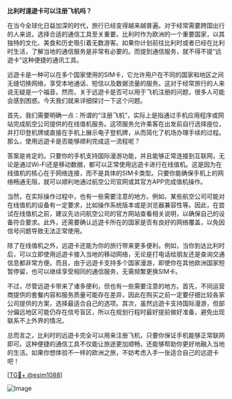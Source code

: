 **比利时遠遊卡可以注册飞机吗？**

在当今全球化日益加深的时代，旅行已经变得越来越普遍。对于经常需要跨国出行的人来说，选择合适的通信工具至关重要。比利时作为欧洲的一个重要国家，以其独特的文化、美食和历史吸引着无数游客。如果你计划前往比利时或者已经在比利时生活，了解当地的通信服务是非常有必要的。而提到通信服务，就不得不提“远遊卡”这种便捷的通讯工具。

远遊卡是一种可以在多个国家使用的SIM卡，它允许用户在不同的国家和地区之间无缝切换网络，享受本地通话、短信以及数据流量的服务。这对于经常旅行的人来说无疑是一个福音。然而，关于远遊卡是否可以用于飞机注册的问题，很多人可能会感到困惑。今天我们就来详细探讨一下这个问题。

首先，我们需要明确一点：所谓的“注册飞机”，实际上是指通过手机应用程序或网站完成航空公司提供的在线值机服务。这项服务允许乘客在出发前自行选择座位，并打印登机牌或直接在手机上展示电子登机牌，从而简化了机场办理手续的过程。那么，使用远遊卡是否能够顺利完成这一流程呢？

答案是肯定的。只要你的手机支持国际漫游功能，并且能够正常连接到互联网，无论是通过Wi-Fi还是移动数据，都可以正常使用远遊卡进行在线值机。这是因为在线值机的核心在于网络连接，而不是具体的SIM卡类型。只要你能确保手机上的网络畅通无阻，就可以顺利地通过航空公司官网或其官方APP完成值机操作。

当然，在实际操作过程中，也有一些需要注意的地方。例如，某些航空公司可能对在线值机的设备有一定要求，比如操作系统版本或是浏览器兼容性等。因此，在尝试在线值机之前，建议先访问航空公司的官方网站查看相关说明，以确保自己的设备符合要求。此外，还需要确认远遊卡所在的国家是否有良好的网络覆盖，以免因信号问题导致无法正常使用。

除了在线值机之外，远遊卡还能为你的旅行带来更多便利。例如，当你到达比利时后，可以立即使用远遊卡接入当地的移动网络，无论是打电话给朋友还是查询交通信息都非常方便。而且，由于远遊卡支持多个国家漫游，即使你在其他欧洲国家短暂停留，也可以继续享受相同的通信服务，无需频繁更换SIM卡。

不过，尽管远遊卡带来了诸多便利，但也有一些需要注意的地方。首先，不同运营商提供的套餐内容和服务质量可能存在差异，因此在购买之前一定要仔细比较各家公司提供的方案，选择最适合自己的选项。其次，虽然远遊卡支持国际漫游，但部分偏远地区可能仍存在信号盲区，所以在规划行程时最好提前做好准备，避免出现联系不上外界的情况。

总而言之，比利时的远遊卡完全可以用来注册飞机，只要你保证手机能够正常联网即可。这种便捷的通信工具不仅能让旅途更加顺畅，还能够帮助你更好地融入当地的生活。如果你想体验不一样的欧洲之旅，不妨考虑入手一张适合自己的远遊卡吧！

[[TG💪+ @esim1088](https://t.me/s/esim1088)]

![Image](https://i.postimg.cc/4NQfJmqS/Snipaste-2025-05-13-00-14-12.png)